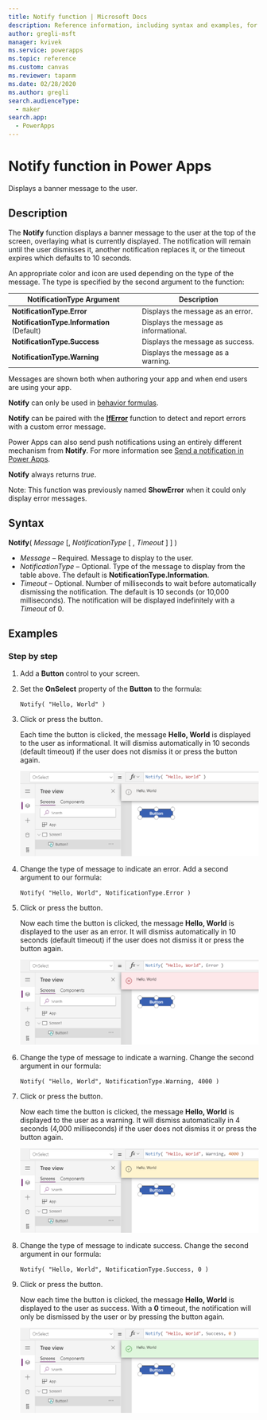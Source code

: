 ```yaml
---
title: Notify function | Microsoft Docs
description: Reference information, including syntax and examples, for the Notify function in Power Apps
author: gregli-msft
manager: kvivek
ms.service: powerapps
ms.topic: reference
ms.custom: canvas
ms.reviewer: tapanm
ms.date: 02/28/2020
ms.author: gregli
search.audienceType: 
  - maker
search.app: 
  - PowerApps
---
```

# Notify function in Power Apps
Displays a banner message to the user.

## Description
The **Notify** function displays a banner message to the user at the top of the screen, overlaying what is currently displayed.  The notification will remain until the user dismisses it, another notification replaces it, or the timeout expires which defaults to 10 seconds.

An appropriate color and icon are used depending on the type of the message.   The type is specified by the second argument to the function:

| NotificationType Argument | Description |
| --- | --- |
| **NotificationType.Error** | Displays the message as an error. |
| **NotificationType.Information** (Default) | Displays the message as informational.  |
| **NotificationType.Success** | Displays the message as success. |
| **NotificationType.Warning** | Displays the message as a warning. |

Messages are shown both when authoring your app and when end users are using your app.

**Notify** can only be used in [behavior formulas](../working-with-formulas-in-depth.md).

**Notify** can be paired with the [**IfError**](function-iferror.md) function to detect and report errors with a custom error message.

Power Apps can also send push notifications using an entirely different mechanism from **Notify**.  For more information see [Send a notification in Power Apps](../add-notifications.md).

**Notify** always returns *true*.

Note: This function was previously named **ShowError** when it could only display error messages.

## Syntax
**Notify**( *Message* [, *NotificationType* [ , *Timeout* ] ] )

* *Message* – Required.  Message to display to the user.
* *NotificationType* – Optional.  Type of the message to display from the table above.  The default is **NotificationType.Information**.  
* *Timeout* – Optional.  Number of milliseconds to wait before automatically dismissing the notification.  The default is 10 seconds (or 10,000 milliseconds).  The notification will be displayed indefinitely with a *Timeout* of 0.

## Examples

### Step by step

1. Add a **Button** control to your screen.

2. Set the **OnSelect** property of the **Button** to the formula:

    ```powerapps-dot
	Notify( "Hello, World" )
    ```

3. Click or press the button.  

	Each time the button is clicked, the message **Hello, World** is displayed to the user as informational.  It will dismiss automatically in 10 seconds (default timeout) if the user does not dismiss it or press the button again.

	![In the authoring environment, showing Button.OnSelect calling Notify and displaying the resulting Hello, World message as a blue banner message for the user](media/function-showerror/hello-world.png)

4. Change the type of message to indicate an error.  Add a second argument to our formula:

    ```powerapps-dot
	Notify( "Hello, World", NotificationType.Error )
    ```

5. Click or press the button.

	Now each time the button is clicked, the message **Hello, World** is displayed to the user as an error.  It will dismiss automatically in 10 seconds (default timeout) if the user does not dismiss it or press the button again.

	![In the authoring environment, showing Button.OnSelect calling Notify and displaying the resulting Hello, World message as a red banner message for the user](media/function-showerror/hello-world-error.png)

4. Change the type of message to indicate a warning.  Change the second argument in our formula:

    ```powerapps-dot
	Notify( "Hello, World", NotificationType.Warning, 4000 )
    ```

5. Click or press the button.

	Now each time the button is clicked, the message **Hello, World** is displayed to the user as a warning.  It will dismiss automatically in 4 seconds (4,000 milliseconds) if the user does not dismiss it or press the button again.

	![In the authoring environment, showing Button.OnSelect calling Notify and displaying the resulting Hello, World message as an orange banner message for the user](media/function-showerror/hello-world-warning.png)

4. Change the type of message to indicate success.  Change the second argument in our formula:

    ```powerapps-dot
	Notify( "Hello, World", NotificationType.Success, 0 )
    ```

5. Click or press the button.

	Now each time the button is clicked, the message **Hello, World** is displayed to the user as success.  With a **0** timeout, the notification will only be dismissed by the user or by pressing the button again.

	![In the authoring environment, showing Button.OnSelect calling Notify and displaying the resulting Hello, World message as a green banner message for the user](media/function-showerror/hello-world-success.png)
